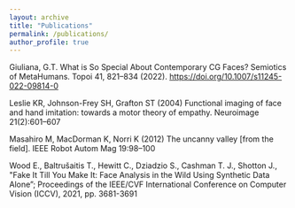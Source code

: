```yaml
---
layout: archive
title: "Publications"
permalink: /publications/
author_profile: true
---
```



Giuliana, G.T. What is So Special About Contemporary CG Faces? Semiotics of MetaHumans. Topoi 41, 821–834 (2022). https://doi.org/10.1007/s11245-022-09814-0 

Leslie KR, Johnson-Frey SH, Grafton ST (2004) Functional imaging of face and hand imitation: towards a motor theory of empathy. Neuroimage 21(2):601–607 

Masahiro M, MacDorman K, Norri K (2012) The uncanny valley [from the field]. IEEE Robot Autom Mag 19:98–100 

Wood E., Baltrušaitis T., Hewitt C., Dziadzio S., Cashman T. J., Shotton J., "Fake It Till You Make It: Face Analysis in the Wild Using Synthetic Data Alone”; Proceedings of the IEEE/CVF International Conference on Computer Vision (ICCV), 2021, pp. 3681-3691 

